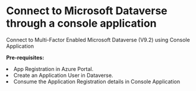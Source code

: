 # Connect to Microsoft Dataverse through a console application
Connect to Multi-Factor Enabled Microsoft Dataverse (V9.2) using Console Application

<b>Pre-requisites:</b>

<li>App Registration in Azure Portal.</li>
<li>Create an Application User in Dataverse.</li>
<li>Consume the Application Registration details in Console Application</li>
